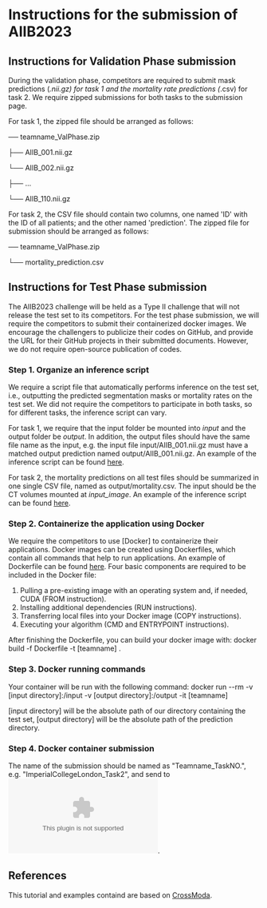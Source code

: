 # Instructions for the submission of AIIB2023

## Instructions for Validation Phase submission
During the validation phase, competitors are required to submit mask predictions (*.nii.gz) for task 1 and the mortality rate predictions (*.csv) for task 2. We require zipped submissions for both tasks to the submission page.

For task 1, the zipped file should be arranged as follows:

── teamname_ValPhase.zip

   ├── AIIB_001.nii.gz
   
   └── AIIB_002.nii.gz
   
   ├── ...
   
   └── AIIB_110.nii.gz

For task 2, the CSV file should contain two columns, one named 'ID' with the ID of all patients; and the other named 'prediction'. The zipped file for submission should be arranged as follows:

── teamname_ValPhase.zip

   └── mortality_prediction.csv
   
 

## Instructions for Test Phase submission

The AIIB2023 challenge will be held as a Type II challenge that will not release the test set to its competitors. For the test phase submission, we will require the competitors to submit their containerized docker images. We encourage the challengers to publicize their codes on GitHub, and provide the URL for their GitHub projects in their submitted documents. However, we do not require open-source publication of codes. 

### Step 1. Organize an inference script

We require a script file that automatically performs inference on the test set, i.e., outputting the predicted segmentation masks or mortality rates on the test set. We did not require the competitors to participate in both tasks, so for different tasks, the inference script can vary.

For task 1, we require that the input folder be mounted into *input* and the output folder be *output*. In addition, the output files should have the same file name as the input, e.g. the input file input/AIIB_001.nii.gz must have a matched output prediction named output/AIIB_001.nii.gz. An example of the inference script can be found [here](./predict_task1.py).

For task 2, the mortality predictions on all test files should be summarized in one single CSV file, named as output/mortality.csv. The input should be the CT volumes mounted at *input_image*. An example of the inference script can be found [here](./predict_task1_and_2.py).




### Step 2. Containerize the application using Docker

We require the competitors to use [Docker] to containerize their applications. Docker images can be created using Dockerfiles, which contain all commands that help to run applications. An example of Dockerfile can be found [here](./Dockerfile). Four basic components are required to be included in the Docker file:

1. Pulling a pre-existing image with an operating system and, if needed, CUDA (FROM instruction).
2. Installing additional dependencies (RUN instructions).
3. Transferring local files into your Docker image (COPY instructions).
4. Executing your algorithm (CMD  and ENTRYPOINT instructions).

After finishing the Dockerfile, you can build your docker image with:
docker build -f Dockerfile -t [teamname] .


### Step 3. Docker running commands
Your container will be run with the following command:
docker run --rm -v [input directory]:/input -v [output directory]:/output -it [teamname]

[input directory] will be the absolute path of our directory containing the test set, [output directory] will be the absolute path of the prediction directory.

### Step 4. Docker container submission
The name of the submission should be named as "Teamname_TaskNO.", e.g. "ImperialCollegeLondon_Task2", and send to ![aiib23.miccai@gmail.com](mailto:aiib23.miccai@gmail.com).


## References
This tutorial and examples containd are based on [CrossModa](https://crossmoda.grand-challenge.org/submission/).

